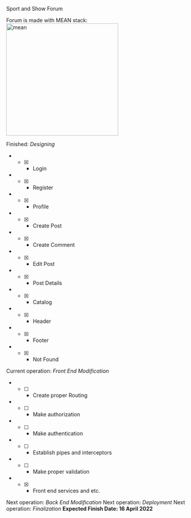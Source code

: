 Sport and Show Forum

Forum is made with MEAN stack:
<br>
<img src="https://www.orangemantra.com/wp-content/uploads/2018/03/mean.png" alt="mean" width="300">

Finished: *Designing*
* - [x] - Login
* - [x] - Register
* - [x] - Profile
* - [x] - Create Post
* - [x] - Create Comment
* - [x] - Edit Post
* - [x] - Post Details
* - [x] - Catalog
* - [x] - Header
* - [x] - Footer
* - [x] - Not Found

Current operation: *Front End Modification*

* - [ ] - Create proper Routing
* - [ ] - Make authorization
* - [ ] - Make authentication
* - [ ] - Establish pipes and interceptors
* - [ ] - Make proper validation
* - [x] - Front end services and etc.

Next operation: *Back End Modification*
Next operation: *Deployment*
Next operation: *Finalization*
**Expected Finish Date: 16 April 2022**
